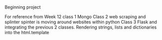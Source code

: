 Beginning project

For reference from Week 12
class 1
Mongo
Class 2
web scraping and splinter
spinter is moving around websites within python
Class 3
Flask and integrating the previous 2 classes.
Rendering strings, lists and dictionaries into the html.template